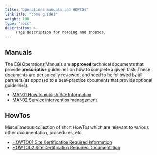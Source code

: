 ```yaml
---
title: "Operations manuals and HOWTOs"
linkTitle: "some guides"
weight: 100
type: "docs"
description: >-
     Page description for heading and indexes.
---
```


## Manuals

The EGI Operations Manuals are **approved** technical documents that provide **prescriptive** guidelines on how to complete a given task. These documents are periodically reviewed, and need to be followed by all partners (as opposed to a best-practice documents that provide optional guidelines).
- [MAN01 How to publish Site Information](https://wiki.egi.eu/wiki/MAN01_How_to_publish_Site_Information)
- [MAN02 Service intervention management](https://wiki.egi.eu/wiki/MAN02_Service_intervention_management)

## HowTos

Miscellaneous collection of short HowTos which are relevant to various other documentation, procedures, etc.
- [HOWTO01 Site Certification Required Information](https://wiki.egi.eu/wiki/HOWTO01_Site_Certification_Required_Information)
- [HOWTO02 Site Certification Required Documentation](https://wiki.egi.eu/wiki/HOWTO02_Site_Certification_Required_Documentation)
